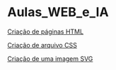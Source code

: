 # Aulas_WEB_e_IA
[Criação de páginas HTML](https://legenx3.github.io/Aulas_WEB_e_IA/criacao_paghtml/Decio)

[Criação de arquivo CSS](https://legenx3.github.io/Aulas_WEB_e_IA/criacao_pagcss/Páginas/Decio)

[Criação de uma imagem SVG](https://legenx3.github.io/Aulas_WEB_e_IA/criacao_svg/Pages/JapanFlag)
